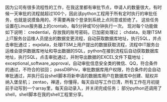 因为公司有很多流程性的工作，在我这里都有审批节点，申请人的数量很大，有时候一天审批的流程就超过100个，因此该python工程用于所有定时执行的审批任务，也就是说摸鱼用的，不需要再挨个登录到系统上点同意或拒绝了。
这些任务设置在Linux服务器上的crontab，每5分钟或10分钟执行一次。
现对每个功能做如下说明：
credential，存放我的账号密码，已加密处理过；
chdata，处理ITSM上IT服务台运维人员提出的数据变更流程，自动获取数据库地址，执行SQL，并点击审批通过；
expdata，处理ITSM上用户提出的数据获取流程，流程中IT服务台运维会提供数据库地址和导出数据的SQL，python在接到流程后自动获取数据库地址，执行SQL，点击审批通过，并附导出数据的EXCEL文件下载地址；
exceptional_software_approval，自动审批信息安全类的微信、QQ，符合条件的通过，不符合的驳回；
passDBPriv，审批数据库用户权限，符合条件的会自动审批通过，并执行后台shell脚本将新申请的数据库用户在数据库中创建、赋权并纳入堡垒机；
zentao，禅道，你懂得，每天自动写工作日清，所有工作在月初提前手动写到一个array里，每天自动录入，并关闭完成任务；
部分python还调用了shell，shell脚本在我的shell工程里分享。
